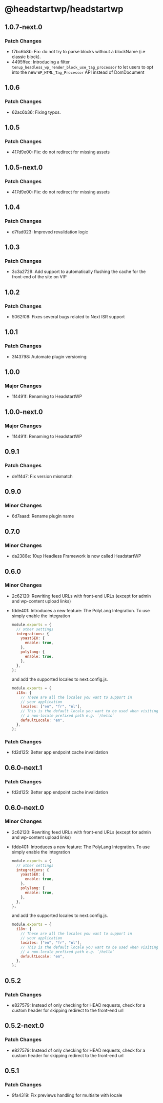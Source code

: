 # @headstartwp/headstartwp

## 1.0.7-next.0

### Patch Changes

- f7bc6b8b: Fix: do not try to parse blocks without a blockName (i.e classic block).
- 4495ffec: Introducing a filter `tenup_headless_wp_render_block_use_tag_processor` to let users to opt into the new `WP_HTML_Tag_Processor` API instead of DomDocument

## 1.0.6

### Patch Changes

- 62ac6b36: Fixing typos.

## 1.0.5

### Patch Changes

- 417d9e00: Fix: do not redirect for missing assets

## 1.0.5-next.0

### Patch Changes

- 417d9e00: Fix: do not redirect for missing assets

## 1.0.4

### Patch Changes

- d7fad023: Improved revalidation logic

## 1.0.3

### Patch Changes

- 3c3a2729: Add support to automatically flushing the cache for the front-end of the site on VIP

## 1.0.2

### Patch Changes

- 5062f08: Fixes several bugs related to Next ISR support

## 1.0.1

### Patch Changes

- 3f43798: Automate plugin versioning

## 1.0.0

### Major Changes

- 1f4491f: Renaming to HeadstartWP

## 1.0.0-next.0

### Major Changes

- 1f4491f: Renaming to HeadstartWP

## 0.9.1

### Patch Changes

- de1f4d7: Fix version mismatch

## 0.9.0

### Minor Changes

- 6d7aaad: Rename plugin name

## 0.7.0

### Minor Changes

- da2386e: 10up Headless Framework is now called HeadstartWP

## 0.6.0

### Minor Changes

- 2c62120: Rewriting feed URLs with front-end URLs (except for admin and wp-content upload links)
- fdde401: Introduces a new feature: The PolyLang Integration. To use simply enable the integration

  ```js title="headless.config.js"
  module.exports = {
    // other settings
    integrations: {
      yoastSEO: {
        enable: true,
      },
      polylang: {
        enable: true,
      },
    },
  };
  ```

  and add the supported locales to next.config.js.

  ```js title="next.config.js"
  module.exports = {
    i18n: {
      // These are all the locales you want to support in
      // your application
      locales: ["en", "fr", "nl"],
      // This is the default locale you want to be used when visiting
      // a non-locale prefixed path e.g. `/hello`
      defaultLocale: "en",
    },
  };
  ```

### Patch Changes

- fd2d125: Better app endpoint cache invalidation

## 0.6.0-next.1

### Patch Changes

- fd2d125: Better app endpoint cache invalidation

## 0.6.0-next.0

### Minor Changes

- 2c62120: Rewriting feed URLs with front-end URLs (except for admin and wp-content upload links)
- fdde401: Introduces a new feature: The PolyLang Integration. To use simply enable the integration

  ```js title="headless.config.js"
  module.exports = {
    // other settings
    integrations: {
      yoastSEO: {
        enable: true,
      },
      polylang: {
        enable: true,
      },
    },
  };
  ```

  and add the supported locales to next.config.js.

  ```js title="next.config.js"
  module.exports = {
    i18n: {
      // These are all the locales you want to support in
      // your application
      locales: ["en", "fr", "nl"],
      // This is the default locale you want to be used when visiting
      // a non-locale prefixed path e.g. `/hello`
      defaultLocale: "en",
    },
  };
  ```

## 0.5.2

### Patch Changes

- e827579: Instead of only checking for HEAD requests, check for a custom header for skipping redirect to the front-end url

## 0.5.2-next.0

### Patch Changes

- e827579: Instead of only checking for HEAD requests, check for a custom header for skipping redirect to the front-end url

## 0.5.1

### Patch Changes

- 9fa4319: Fix previews handling for multisite with locale
